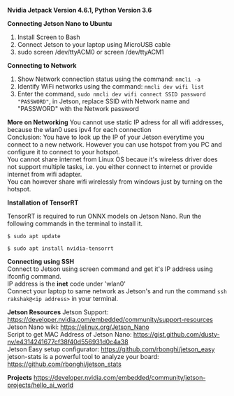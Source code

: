 **Nvidia Jetpack Version 4.6.1, Python Version 3.6**

**Connecting Jetson Nano to Ubuntu**

1. Install Screen to Bash
2. Connect Jetson to your laptop using MicroUSB cable
3. sudo screen /dev/ttyACM0 or screen /dev/ttyACM1

**Connecting to Network**

1. Show Network connection status using the command: ```nmcli -a```
1. Identify WiFi networks using the command: ```nmcli dev wifi list```
2. Enter the command, ```sudo nmcli dev wifi connect SSID password "PASSWORD"```, in Jetson, replace SSID with Network name and "PASSWORD" with the Network password

**More on Networking**
You cannot use static IP adress for all wifi addresses, because the wlan0 uses ipv4 for each connection  
Conclusion: You have to look up the IP of your Jetson everytime you connect to a new network. However you can use hotspot from you PC and configure it to connect to your hotspot.  
You cannot share internet from Linux OS becaue it's wireless driver does not support multiple tasks, i.e. you either connect to internet or provide internet from wifi adapter.  
You can however share wifi wirelessly from windows just by turning on the hotspot.


**Installation of TensorRT**

TensorRT is required to run ONNX models on Jetson Nano.
Run the following commands in the terminal to install it.

`$ sudo apt update`

`$ sudo apt install nvidia-tensorrt`

**Connecting using SSH**  
Connect to Jetson using screen command and get it's IP address using ifconfig command.  
IP address is the **inet** code under 'wlan0'  
Connect your laptop to same network as Jetson's and run the command 
`ssh rakshak@<ip address>` 
in your terminal.

**Jetson Resources**
Jetson Support: https://developer.nvidia.com/embedded/community/support-resources  
Jetson Nano wiki: https://elinux.org/Jetson_Nano  
Script to get MAC Address of Jetson Nano: https://gist.github.com/dusty-nv/e4314241677cf38f40d556931d0c4a38  
Jetson Easy setup configurator: https://github.com/rbonghi/jetson_easy  
jetson-stats is a powerful tool to analyze your board: https://github.com/rbonghi/jetson_stats  

**Projects**
https://developer.nvidia.com/embedded/community/jetson-projects/hello_ai_world
